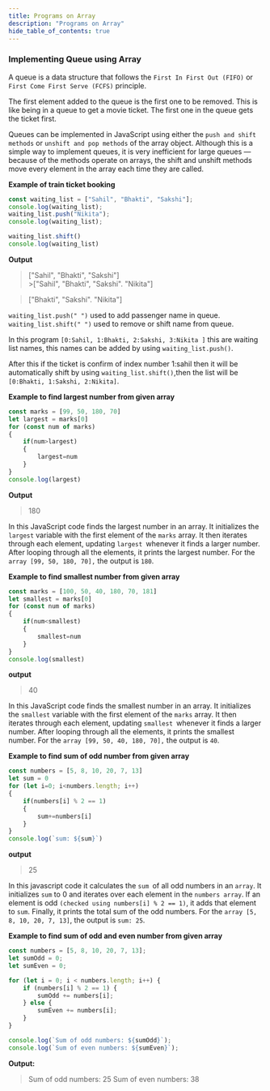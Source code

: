 ```yaml
---
title: Programs on Array
description: "Programs on Array"
hide_table_of_contents: true
---
```


### Implementing Queue using Array

A queue is a data structure that follows the `First In First Out (FIFO)` or `First Come First Serve (FCFS)` principle.

The first element added to the queue is the first one to be removed. This is like being in a queue to get a movie ticket. The first one in the queue gets the ticket first.

Queues can be implemented in JavaScript using either the `push and shift methods` or `unshift and pop methods` of the array object. Although this is a simple way to implement queues, it is very inefficient for large queues — because of the methods operate on arrays, the shift and unshift methods move every element in the array each time they are called.

**Example of train ticket booking**
```js
const waiting_list = ["Sahil", "Bhakti", "Sakshi"];
console.log(waiting_list);
waiting_list.push("Nikita");
console.log(waiting_list);

waiting_list.shift()
console.log(waiting_list)
```
**Output**

> ["Sahil", "Bhakti", "Sakshi"] <br/> >["Sahil", "Bhakti", "Sakshi". "Nikita"]

>["Bhakti", "Sakshi". "Nikita"]


`waiting_list.push(" ")` used to add passenger name in queue.
`waiting_list.shift(" ")` used to remove or shift name from queue.

In this program  `[0:Sahil, 1:Bhakti, 2:Sakshi, 3:Nikita ]` this are waiting list names, this names can be added by using `waiting_list.push()`.

After this if the ticket is confirm of index number 1:sahil then it will be automatically shift by using `waiting_list.shift()`,then the list will be `[0:Bhakti, 1:Sakshi, 2:Nikita]`.


**Example to find largest number from given array**

```js
const marks = [99, 50, 180, 70]
let largest = marks[0]
for (const num of marks)
{
    if(num>largest)
    {
        largest=num
    }
}
console.log(largest)
```
**Output**  

> 180   

In this JavaScript code finds the largest number in an array. It initializes the `largest` variable with the first element of the `marks` array. It then iterates through each element, updating `largest `whenever it finds a larger number. After looping through all the elements, it prints the largest number. For the `array [99, 50, 180, 70],` the output is `180`.

**Example to find smallest number from given array**

```js
const marks = [100, 50, 40, 180, 70, 181]
let smallest = marks[0]
for (const num of marks)
{
    if(num<smallest)
    {
        smallest=num
    }
}
console.log(smallest)
```

**output**

> 40  

In this JavaScript code finds the smallest number in an array. It initializes the `smallest` variable with the first element of the `marks` array. It then iterates through each element, updating `smallest `whenever it finds a larger number. After looping through all the elements, it prints the smallest number. For the `array [99, 50, 40, 180, 70],` the output is `40`.

**Example to find sum of odd number from given array**

```js
const numbers = [5, 8, 10, 20, 7, 13]
let sum = 0
for (let i=0; i<numbers.length; i++)
{
    if(numbers[i] % 2 == 1)
    {
        sum+=numbers[i]
    }
}
console.log(`sum: ${sum}`)
```

**output**

>25

In this javascript code it calculates the `sum `of all odd numbers in an `array`. It initializes `sum` to 0 and iterates over each element in the `numbers array`. If an element is odd `(checked using numbers[i] % 2 == 1)`, it adds that element to `sum`. Finally, it prints the total sum of the odd numbers. For the `array [5, 8, 10, 20, 7, 13]`, the output is `sum: 25`.

**Example to find sum of odd and even number from given array**

```js
const numbers = [5, 8, 10, 20, 7, 13];
let sumOdd = 0;
let sumEven = 0;

for (let i = 0; i < numbers.length; i++) {
    if (numbers[i] % 2 == 1) {
        sumOdd += numbers[i];
    } else {
        sumEven += numbers[i];
    }
}

console.log(`Sum of odd numbers: ${sumOdd}`);
console.log(`Sum of even numbers: ${sumEven}`);
```

**Output:**

>Sum of odd numbers: 25
>Sum of even numbers: 38